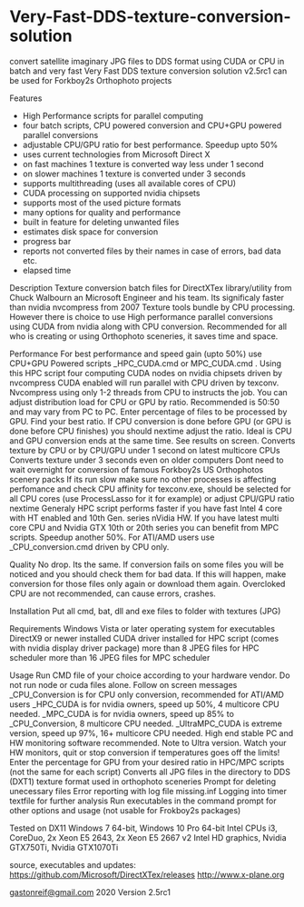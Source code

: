 # Very-Fast-DDS-texture-conversion-solution
convert satellite imaginary JPG files to DDS format using CUDA or CPU in batch and very fast
Very Fast DDS texture conversion solution v2.5rc1
can be used for Forkboy2s Orthophoto projects

Features
- High Performance scripts for parallel computing
- four batch scripts, CPU powered conversion and CPU+GPU powered parallel conversions
- adjustable CPU/GPU ratio for best performance. Speedup upto 50%
- uses current technologies from Microsoft Direct X
- on fast machines 1 texture is converted way less under 1 second
- on slower machines 1 texture is converted under 3 seconds
- supports multithreading (uses all available cores of CPU)
- CUDA processing on supported nvidia chipsets
- supports most of the used picture formats
- many options for quality and performance
- built in feature for deleting unwanted files
- estimates disk space for conversion
- progress bar
- reports not converted files by their names in case of errors, bad data etc.
- elapsed time

Description
Texture conversion batch files for DirectXTex library/utility from Chuck Walbourn an Microsoft Engineer and his team.
Its significaly faster than nvidia nvcompress from 2007 Texture tools bundle by CPU processing.
However there is choice to use High performance parallel conversions using CUDA from nvidia along with CPU conversion.
Recommended for all who is creating or using Orthophoto sceneries, it saves time and space.

Performance
For best performance and speed gain (upto 50%) use CPU+GPU Powered scripts _HPC_CUDA.cmd or MPC_CUDA.cmd .
Using this HPC script four computing CUDA nodes on nvidia chipsets driven by nvcompress CUDA enabled will
run parallel with CPU driven by texconv. Nvcompress using only 1-2 threads from CPU to instructs the job.
You can adjust distribution load for CPU or GPU by ratio. Recommended is 50:50 and may vary from PC to PC.
Enter percentage of files to be processed by GPU.
Find your best ratio. If CPU conversion is done before GPU (or GPU is done before CPU finishes)
you should nextime adjust the ratio. Ideal is CPU and GPU conversion ends at the same time. See results on screen.
Converts texture by CPU or by CPU/GPU under 1 second on latest multicore CPUs
Converts texture under 3 seconds even on older computers
Dont need to wait overnight for conversion of famous Forkboy2s US Orthophotos scenery packs
If its run slow make sure no other processes is affecting perfomance and check CPU affinity for texconv.exe,
should be selected for all CPU cores (use ProcessLasso for it for example) or adjust CPU/GPU ratio nextime
Generaly HPC script performs faster if you have fast Intel 4 core with HT enabled and 10th Gen. series nVidia HW.
If you have latest multi core CPU and Nvidia GTX 10th or 20th series you can benefit from MPC scripts. Speedup another 50%.
For ATI/AMD users use _CPU_conversion.cmd driven by CPU only.

Quality
No drop. Its the same.
If conversion fails on some files you will be noticed and you should check them for bad data.
If this will happen, make conversion for those files only again or download them again.
Overcloked CPU are not recommended, can cause errors, crashes.

Installation
Put all cmd, bat, dll and exe files to folder with textures (JPG)

Requirements
Windows Vista or later operating system for executables
DirectX9 or newer installed
CUDA driver installed for HPC script (comes with nvidia display driver package)
more than 8 JPEG files for HPC scheduler
more than 16 JPEG files for MPC scheduler

Usage
Run CMD file of your choice according to your hardware vendor. Do not run node or cuda files alone. Follow on screen messages
_CPU_Conversion is for CPU only conversion, recommended for ATI/AMD users
_HPC_CUDA is for nvidia owners, speed up 50%, 4 multicore CPU needed.
_MPC_CUDA is for nvidia owners, speed up 85% to _CPU_Conversion, 8 multicore CPU needed.
_UltraMPC_CUDA is extreme version, speed up 97%, 16+ multicore CPU needed. High end stable PC and HW monitoring software recommended.
Note to Ultra version. Watch your HW monitors, quit or stop conversion if temperatures goes off the limits!
Enter the percentage for GPU from your desired ratio in HPC/MPC scripts (not the same for each script)
Converts all JPG files in the directory to DDS (DXT1) texture format used in orthophoto sceneries
Prompt for deleting unecessary files
Error reporting with log file missing.inf
Logging into timer textfile for further analysis
Run executables in the command prompt for other options and usage (not usable for Frokboy2s packages)

Tested on
DX11
Windows 7 64-bit, Windows 10 Pro 64-bit
Intel CPUs i3, CoreDuo, 2x Xeon E5 2643, 2x Xeon E5 2667 v2
Intel HD graphics, Nvidia GTX750Ti, Nvidia GTX1070Ti

source, executables and updates:
https://github.com/Microsoft/DirectXTex/releases
http://www.x-plane.org

gastonreif@gmail.com 2020
Version 2.5rc1
